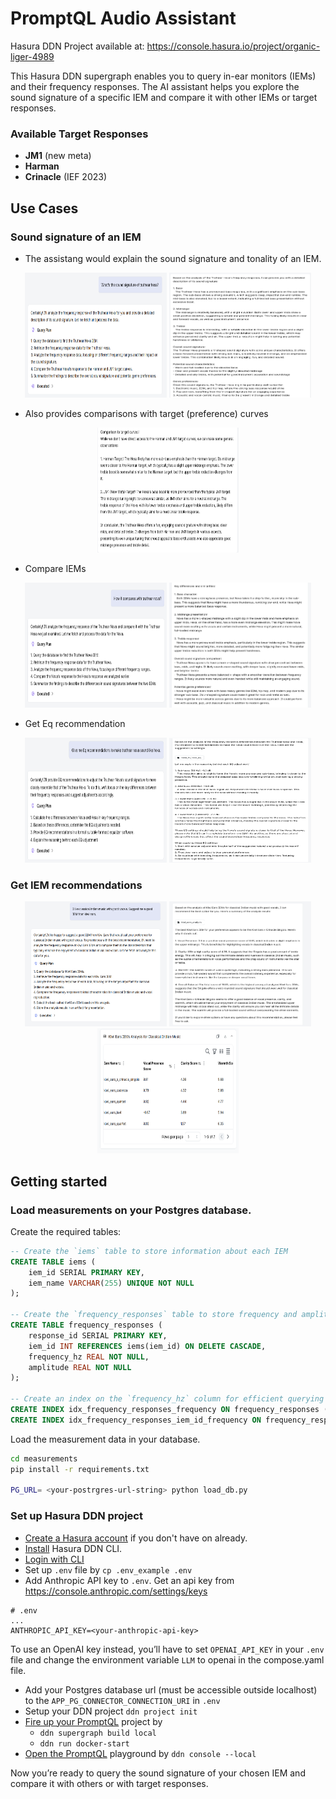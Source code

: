 # PromptQL Audio Assistant

Hasura DDN Project available at: https://console.hasura.io/project/organic-liger-4989

This Hasura DDN supergraph enables you to query in-ear monitors (IEMs) and their frequency responses. The AI assistant helps you explore the sound signature of a specific IEM and compare it with other IEMs or target responses.

### Available Target Responses
- **JM1** (new meta)
- **Harman**
- **Crinacle** (IEF 2023)

## Use Cases

### Sound signature of an IEM

- The assistang would explain the sound signature and tonality of an IEM.

<p align="center">
  <img src="./images/hexa_soundsignature.png" width="45%" height="200px" />
  <img src="./images/hexa_sound_signature_response.png" width="45%" height="200px" />
</p>

- Also provides comparisons with target (preference) curves

<p align="center">
  <img src="./images/hexa_target_response_comparison.png" width="45%" height="200px" />
</p>

- Compare IEMs

<p align="center">
  <img src="./images/hexa_comparison_nova.png" width="45%" height="200px" />
  <img src="./images/hexa_comparison_nova_result.png" width="45%" height="200px" />
</p>

- Get Eq recommendation

<p align="center">
  <img src="./images/nova_eq.png" width="45%" height="200px" />
  <img src="./images/nova_eq_result.png" width="45%" height="200px" />
</p>

### Get IEM recommendations

<p align="center">
  <img src="./images/chat_1.png" alt="Ask For Recommendation" width="45%" height="200px" />
  <img src="./images/chat_2.png" alt="IEM Recommendation" width="45%" height="200px" />
  <img src="./images/kiwi_ears_scorecard.png" alt="IEM Recommendation score card" width="45%" height="200px" />
</p>


## Getting started

### Load measurements on your Postgres database.

Create the required tables:
```sql
-- Create the `iems` table to store information about each IEM
CREATE TABLE iems (
    iem_id SERIAL PRIMARY KEY,
    iem_name VARCHAR(255) UNIQUE NOT NULL
);

-- Create the `frequency_responses` table to store frequency and amplitude data for each IEM
CREATE TABLE frequency_responses (
    response_id SERIAL PRIMARY KEY,
    iem_id INT REFERENCES iems(iem_id) ON DELETE CASCADE,
    frequency_hz REAL NOT NULL,
    amplitude REAL NOT NULL
);

-- Create an index on the `frequency_hz` column for efficient querying
CREATE INDEX idx_frequency_responses_frequency ON frequency_responses (frequency_hz);
CREATE INDEX idx_frequency_responses_iem_id_frequency ON frequency_responses (iem_id, frequency_hz);
```

Load the measurement data in your database.
```bash
cd measurements
pip install -r requirements.txt

PG_URL= <your-postrgres-url-string> python load_db.py
```

### Set up Hasura DDN project

- [Create a Hasura account](https://promptql.hasura.io/docs/getting-started#create-a-hasura-account) if you don't have on already.
- [Install](https://promptql.hasura.io/docs/getting-started#install-the-ddn-cli) Hasura DDN CLI.
- [Login with CLI](https://promptql.hasura.io/docs/getting-started#log-in-with-the-cli)
- Set up `.env` file by `cp .env_example .env`
- Add Anthropic API key to `.env`. Get an api key from https://console.anthropic.com/settings/keys

```
# .env
...
ANTHROPIC_API_KEY=<your-anthropic-api-key>

```
To use an OpenAI key instead, you’ll have to set `OPENAI_API_KEY` in your `.env` file and change the environment variable
`LLM` to openai in the compose.yaml file.

- Add your Postgres database url (must be accessible outside localhost) to the `APP_PG_CONNECTOR_CONNECTION_URI` in `.env`
- Setup your DDN project `ddn project init`
- [Fire up your PromptQL](https://promptql.hasura.io/docs/getting-started#fire-up-your-promptql-project) project by
  - `ddn supergraph build local`
  - `ddn run docker-start`
- [Open the PromptQL](https://promptql.hasura.io/docs/getting-started#fire-up-your-promptql-project) playground by `ddn console --local`

Now you’re ready to query the sound signature of your chosen IEM and compare it with others or with target responses.
